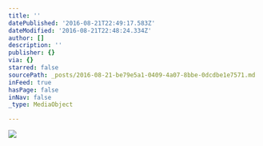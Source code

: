 ```yaml
---
title: ''
datePublished: '2016-08-21T22:49:17.583Z'
dateModified: '2016-08-21T22:48:24.334Z'
author: []
description: ''
publisher: {}
via: {}
starred: false
sourcePath: _posts/2016-08-21-be79e5a1-0409-4a07-8bbe-0dcdbe1e7571.md
inFeed: true
hasPage: false
inNav: false
_type: MediaObject

---
```

![](https://the-grid-user-content.s3-us-west-2.amazonaws.com/6bede4ca-6787-4f5a-a1ae-c0d2abad07c8.jpg)